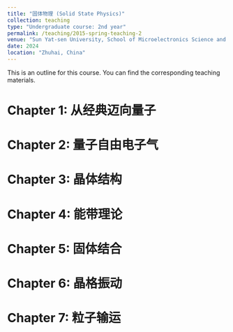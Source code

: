 ```yaml
---
title: "固体物理 (Solid State Physics)"
collection: teaching
type: "Undergraduate course: 2nd year"
permalink: /teaching/2015-spring-teaching-2
venue: "Sun Yat-sen University, School of Microelectronics Science and Technology"
date: 2024  
location: "Zhuhai, China"
---
```


This is an outline for this course. You can find the corresponding teaching materials.

Chapter 1: 从经典迈向量子
======

Chapter 2: 量子自由电子气
======

Chapter 3: 晶体结构
======

Chapter 4: 能带理论
======

Chapter 5: 固体结合
======

Chapter 6: 晶格振动
======

Chapter 7: 粒子输运
======

